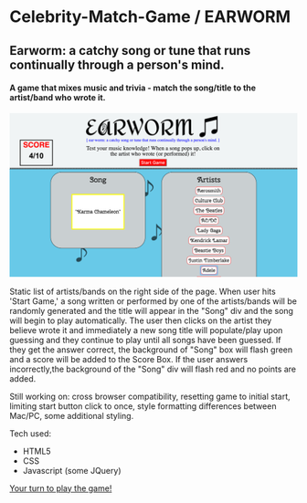 # Celebrity-Match-Game / EARWORM

## Earworm: a catchy song or tune that runs continually through a person's mind.

#### A game that mixes music and trivia - match the song/title to the artist/band who wrote it.

![Earworm](./images/Earworm_screenshot.png)

Static list of artists/bands on the right side of the page.  When user hits 'Start Game,' a song written or performed by one of the artists/bands will be randomly generated and the title will appear in the "Song" div and the song will begin to play automatically.  The user then clicks on the artist they believe wrote it and immediately a new song title will populate/play upon guessing and they continue to play until all songs have been guessed.  If they get the answer correct, the background of "Song" box will flash green and a score will be added to the Score Box.  If the user answers incorrectly,the background of the "Song" div will flash red and no points are added.

Still working on:  cross browser compatibility, resetting game to initial start, limiting start button click to once, style formatting differences between Mac/PC, some additional styling.

Tech used:
* HTML5
* CSS
* Javascript (some JQuery)

[Your turn to play the game!](https://kerby51.github.io/Celebrity-Match-Game/)
